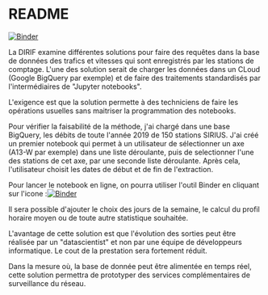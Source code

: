 # README

[![Binder](https://mybinder.org/badge_logo.svg)](https://mybinder.org/v2/gh/OlivierNalin/myBinderBigQ/HEAD)

La DIRIF examine différentes solutions pour faire des requêtes dans la base de données des trafics et vitesses qui sont enregistrés par les stations de comptage.
L'une des solution serait de charger les données dans un CLoud (Google BigQuery par exemple) et de faire des traitements standardisés par l'intermédiaires de "Jupyter notebooks".

L'exigence est que la solution permette à des techniciens de faire les opérations usuelles sans maitriser la programmation des notebooks.

Pour vérifier la faisabilité de la méthode, j'ai chargé dans une base BigQuery, les débits de toute l'année 2019 de 150 stations SIRIUS. J'ai créé un premier notebook qui permet à un utilisateur de sélectionner un axe (A13-W par exemple) dans une liste déroulante, puis de selectionner l'une des stations de cet axe, par une seconde liste déroulante. Après cela, l'utilisateur choisit les dates de début et de fin de l'extraction.

Pour lancer le notebook en ligne, on pourra utiliser l'outil Binder en cliquant sur l'icone :[![Binder](https://mybinder.org/badge_logo.svg)](https://mybinder.org/v2/gh/OlivierNalin/myBinderBigQ/HEAD)

Il sera possible d'ajouter le choix des jours de la semaine, le calcul du profil  horaire moyen ou de toute autre statistique souhaitée.

L'avantage de cette solution est que l'évolution des sorties peut être réalisée par un "datascientist" et non par une équipe de développeurs informatique.
Le cout de la prestation sera fortement réduit.

Dans la mesure où, la base de donnée peut être alimentée en temps réel, cette solution permettra de prototyper des services complémentaires de surveillance du réseau.


